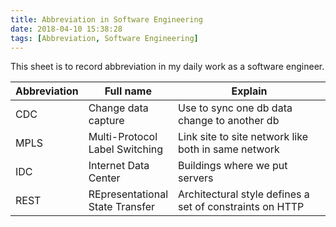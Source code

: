 ```yaml
---
title: Abbreviation in Software Engineering
date: 2018-04-10 15:38:28
tags: [Abbreviation, Software Engineering]
---
```


<style>
/* 改变表格第一列的宽度 */
table th:nth-of-type(1) {
    width: 15%;
}
/* 改变表格第二列的宽度 */
table th:nth-of-type(2) {
    width: 25%;
}
</style>

This sheet is to record abbreviation in my daily work as a software engineer.

| Abbreviation | Full name                       | Explain                                                  |
| ------------ | ------------------------------- | -------------------------------------------------------- |
| CDC          | Change data capture             | Use to sync one db data change to another db             |
| MPLS         | Multi-Protocol Label Switching  | Link site to site network like both in same network      |
| IDC          | Internet Data Center            | Buildings where we put servers                           |
| REST         | REpresentational State Transfer | Architectural style defines a set of constraints on HTTP |

